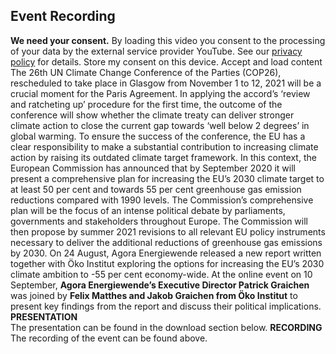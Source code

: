 ##  Event Recording 
**We need your consent.**
By loading this video you consent to the processing of your data by the external service provider YouTube. See our ​[privacy policy](https://www.agora-energiewende.org/privacy-policy)​ for details.
Store my consent on this device.
Accept and load content
The 26th UN Climate Change Conference of the Parties (COP26), rescheduled to take place in Glasgow from November 1 to 12, 2021 will be a crucial moment for the Paris Agreement. In applying the accord’s ‘review and ratcheting up’ procedure for the first time, the outcome of the conference will show whether the climate treaty can deliver stronger climate action to close the current gap towards ‘well below 2 degrees’ in global warming. To ensure the success of the conference, the EU has a clear responsibility to make a substantial contribution to increasing climate action by raising its outdated climate target framework.
In this context, the European Commission has announced that by September 2020 it will present a comprehensive plan for increasing the EU’s 2030 climate target to at least 50 per cent and towards 55 per cent greenhouse gas emission reductions compared with 1990 levels. The Commission’s comprehensive plan will be the focus of an intense political debate by parliaments, governments and stakeholders throughout Europe. The Commission will then propose by summer 2021 revisions to all relevant EU policy instruments necessary to deliver the additional reductions of greenhouse gas emissions by 2030.
On 24 August, Agora Energiewende released a new report written together with Öko Institut exploring the options for increasing the EU’s 2030 climate ambition to -55 per cent economy-wide.
At the online event on 10 September, **Agora Energiewende’s Executive Director Patrick Graichen** was joined by **Felix Matthes and Jakob Graichen from Öko Institut** to present key findings from the report and discuss their political implications.
**PRESENTATION**  
The presentation can be found in the download section below.
**RECORDING**  
The recording of the event can be found above.
